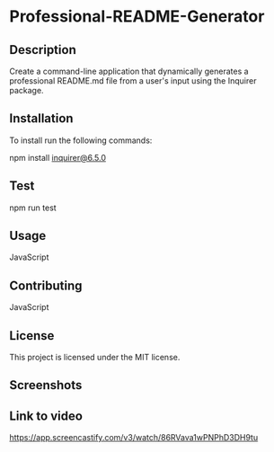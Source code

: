 # Professional-README-Generator

## Description
Create a command-line application that dynamically generates a professional README.md file from a user's input using the Inquirer package.

## Installation
To install run the following commands:

npm install inquirer@6.5.0

## Test
npm run test

## Usage
JavaScript

## Contributing
JavaScript

## License
This project is licensed under the MIT license.

## Screenshots

## Link to video
https://app.screencastify.com/v3/watch/86RVava1wPNPhD3DH9tu
